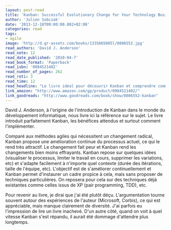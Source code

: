 ```yaml
---
layout: post-read
title: 'Kanban: Successful Evolutionary Change for Your Technology Business'
author: 'Julien Sobczak'
date: '2013-12-18T09:00:00.002+02:00'
categories: read
tags:
- agile
image: 'http://d.gr-assets.com/books/1335865085l/8086552.jpg'
read_authors: 'David J. Anderson'
read_note: 12
read_date_published: '2010-04-7'
read_book_format: 'Paperback'
read_isbn: '0984521402'
read_number_of_pages: 262
read_roti: 3
read_time: 12
read_headline: "Le livre idéal pour découvrir Kanban et comprendre comment le mettre en place. Je garde l'espoir, toutefois, qu'une nouvelle édition apparaisse, de meilleure qualité et qui bénéficierait des enseignements tirés des dernières années."
link_amazon: "http://www.amazon.com/gp/product/0984521402/"
link_goodreads: "http://www.goodreads.com/book/show/8086552-kanban"
---
```



David J. Anderson, à l'origine de l'introduction de Kanban dans le monde du développement informatique, nous livre ici la référence sur le sujet. Le livre introduit parfaitement Kanban, les bénéfices attendus et surtout comment l'implémenter.

Comparé aux méthodes agiles qui nécessitent un changement radical, Kanban propose une amélioration continue du processus actuel, ce qui le rend très attractif. Le changement fait peur et Kanban rend les changements bien moins effrayants. Kanban repose sur quelques idées (visualiser le processus, limiter le travail en cours, supprimer les variations, etc) et s'adapte facilement à n'importe quel contexte (durée des itérations, taille de l'équipe, etc). L'objectif est de s'améliorer continuellement et Kanban permet d'instaurer un cadre propice à cela, mais sans proposer de techniques particulières. On reposera pour cela sur des techniques déjà existantes comme celles issus de XP (pair programming, TDD), etc.

Pour revenir au livre, je dirai que j'ai été plutôt déçu. L'argumentation tourne souvent autour des expériences de l'auteur (Microsoft, Corbis), ce qui est appréciable, mais manque clairement de diversité. J'ai parfois eu l'impression de lire un livre inachevé. D'un autre côté, quand on voit à quel vitesse Kanban s'est répandu, il aurait été dommage d'attendre plus longtemps.

